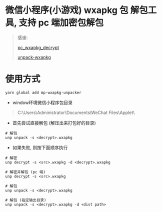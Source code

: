 # 微信小程序(小游戏) wxapkg 包 解包工具, 支持 pc 端加密包解包

> 感谢:
>
> [pc_wxapkg_decrypt](https://github.com/BlackTrace/pc_wxapkg_decrypt)
>
> [unpack-wxapkg](https://github.com/qwerty472123/wxappUnpacker)

# 使用方式

```
yarn global add mp-wxapkg-unpacker
```

- window环境微信小程序包目录

> C:\Users\Administrator\Documents\WeChat Files\Applet\

- 首先尝试直接解包 (解压出来打包好的目录)

```
# 解包
unp unpack -s <decrypt>.wxapkg
```

- 如果失败, 则按下面顺序执行

```
# 解密
unp decrypt -s <src>.wxapkg -d <decrypt>.wxapkg

# 解密并解包 (pc 端)
unp decrypt -s <src>.wxapkg

# 解包
unp unpack -s <decrypt>.wxapkg

# 解包 (指定输出目录)
unp unpack -s <decrypt>.wxapkg -d <dist path>
```
